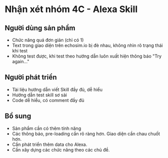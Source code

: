 # Nhận xét nhóm 4C - Alexa Skill

## Người dùng sản phẩm

- Chức năng quá đơn giản (chỉ có 1)
- Text trong giao diện trên echosim.io bị đè nhau, không nhìn rõ trạng thái khi test
- Không test được, khi test theo hướng dẫn luôn xuất hiện thông báo "Try again..."

## Người phát triển

- Tài liệu hướng dẫn viết Skill đầy đủ, dễ hiểu
- Hướng dẫn test skill sơ sài
- Code dễ hiểu, có comment đầy đủ

## Bổ sung

- Sản phẩm cần có thêm tính năng
- Các thông báo, pre-loading cần rõ ràng hơn. Giao diện cần chau chuốt hơn.
- Cần phát triển thêm data cho Alexa.
- Cần xây dựng các chức năng theo các chủ đề.
